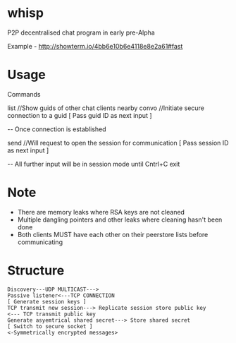 whisp
=====
P2P decentralised chat program in early pre-Alpha

Example - http://showterm.io/4bb6e10b6e4118e8e2a61#fast

Usage
=====

Commands

list  //Show guids of other chat clients nearby
convo //Initiate secure connection to a guid [ Pass guid ID as next input ]

-- Once connection is established

send //Will request to open the session for communication [ Pass session ID as next input ]

-- All further input will be in session mode until Cntrl+C exit

Note
=====

- There are memory leaks where RSA keys are not cleaned
- Multiple dangling pointers and other leaks where cleaning hasn't been done
- Both clients MUST have each other on their peerstore lists before communicating



Structure
=========

	Discovery---UDP MULTICAST--->
	Passive listener<---TCP CONNECTION		
	[ Generate session keys ]
	TCP transmit new session---> Replicate session store public key
	<--- TCP transmit public key
	Generate asyemtrical shared secret---> Store shared secret
	[ Switch to secure socket ]
	<-Symmetrically encrypted messages>	


